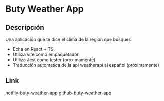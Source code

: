 # Buty Weather App

## Descripción

Una aplicación que te dice el clima de la region que busques

- Echa en React + TS
- Utiliza vite como empaquetador
- Utiliza Jest como tester (próximamente)
- Traducción automatica de la api weatherapi al español (próximamente)

## Link

[netfily-buty-weather-app](https://buty06-weather-app.netlify.app/)
[github-buty-weather-app](https://acnielwilliams08.github.io/weather-app/)
